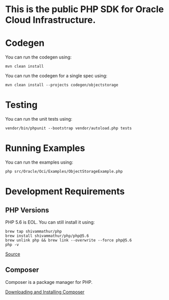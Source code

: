 # This is the public PHP SDK for Oracle Cloud Infrastructure.

# Codegen

You can run the codegen using:

```
mvn clean install
```

You can run the codegen for a single spec using:

```
mvn clean install --projects codegen/objectstorage
```


# Testing

You can run the unit tests using:

```
vendor/bin/phpunit --bootstrap vendor/autoload.php tests
```


# Running Examples

You can run the examples using:

```
php src/Oracle/Oci/Examples/ObjectStorageExample.php
```

# Development Requirements

## PHP Versions

PHP 5.6 is EOL. You can still install it using:

```
brew tap shivammathur/php
brew install shivammathur/php/php@5.6
brew unlink php && brew link --overwrite --force php@5.6
php -v
```

[Source](https://getgrav.org/blog/macos-bigsur-apache-multiple-php-versions)

## Composer

Composer is a package manager for PHP.

[Downloading and Installing Composer](https://getcomposer.org/download/)

